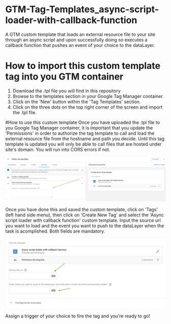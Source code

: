 # GTM-Tag-Templates_async-script-loader-with-callback-function
A GTM custom template that loads an external resource file to your site through an async script and upon successfully doing so executes a callback function that pushes an event of your choice to the dataLayer.

# How to import this custom template tag into you GTM container
1. Download the .tpl file you will find in this repository
2. Browse to the templates section in your Google Tag Manager container. 
3. Click on the 'New' button within the 'Tag Templates' section.
4. Click on the three dots on the top right corner of the screen and import the .tpl file.

#How to use this custom template
Once you have uploaded the .tpl file to you Google Tag Manager container, it is important that you update the 'Permissions' in order to authorize the tag template to call and load the external resource file from the hostname and path you decide. Until this tag template is updated you will only be able to call files that are hosted under site's domain. You will run into CORS errors if not. 

![Screenshot](https://github.com/temphoyos/GTM-Tag-Templates_async-script-loader-with-callback-function/blob/main/Templates%20permissions%20tab.png)

Once you have done this and saved the custom template, click on 'Tags' (left hand side menu), then click on 'Create New Tag' and select the 'Async script loader with callback function' custom template. Input the source url you want to load and the event you want to push to the dataLayer when the task is acomplished. Both fields are mandatory. 

![Screenshot](https://github.com/temphoyos/GTM-Tag-Templates_async-script-loader-with-callback-function/blob/main/Tag%20configuration%20fields.png)

Assign a trigger of your choice to fire the tag and you're ready to go!
